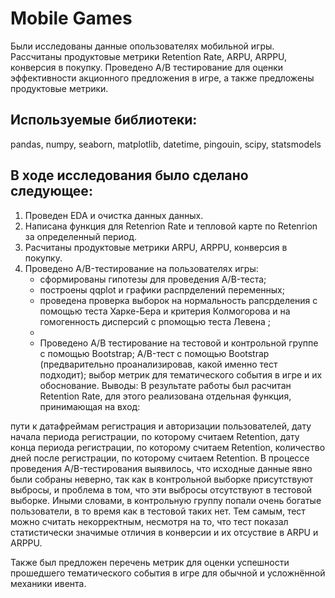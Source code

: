 # Mobile Games
Были исследованы данные опользователях мобильной игры. Рассчитаны продуктовые метрики Retention Rate, ARPU, ARPPU, конверсия в покупку. Проведено A/B тестирование для оценки эффективности акционного предложения в игре, а также предложены продуктовые метрики.

## Используемые библиотеки:
pandas, numpy, seaborn, matplotlib, datetime, pingouin, scipy, statsmodels

## В ходе исследования было сделано следующее:
1. Проведен EDA и очистка данных данных.
2. Написана функция для Retenrion Rate и тепловой карте по Retenrion за определенный период.
3. Расчитаны продуктовые метрики ARPU, ARPPU, конверсия в покупку.
4. Проведено A/B-тестирование на пользователях игры:
   - сформированы гипотезы для проведения A/B-теста;
   - построены qqplot и графики распрделений переменных;
   - проведена проверка выборок на нормальность рапсрделения с помощью теста Харке-Бера и критерия Колмогорова и на гомогенность дисперсий с рпомощью теста Левена ;
   - 
   - Проведено A/B тестирование на тестовой и контрольной группе с помощью Bootstrap;
A/B-тест с помощью Bootstrap (предварительно проанализировав, какой именно тест подходит);
выбор метрик для тематического события в игре и их обоснование.
Выводы:
В результате работы был расчитан Retention Rate, для этого реализована отдельная функция, принимающая на вход:

пути к датафреймам регистрация и авторизации пользователей,
дату начала периода регистрации, по которому считаем Retention,
дату конца периода регистрации, по которому считаем Retention,
количество дней после регистрации, по которому считаем Retention.
В процессе проведения A/B-тестирования выявилось, что исходные данные явно были собраны неверно, так как в контрольной выборке присутствуют выбросы, и проблема в том, что эти выбросы отсутствуют в тестовой выборке. Иными словами, в контрольную группу попали очень богатые пользователи, в то время как в тестовой таких нет. Тем самым, тест можно считать некорректным, несмотря на то, что тест показал статистически значимые отличия в конверсии и их отсуствие в ARPU и ARPPU.

Также был предложен перечень метрик для оценки успешности прошедшего тематического события в игре для обычной и усложнённой механики ивента.
